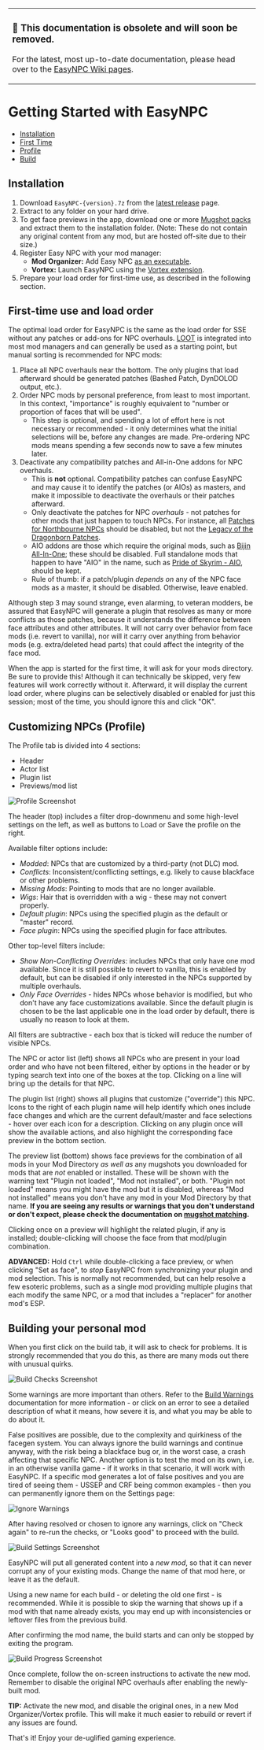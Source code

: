 ﻿<table><tr><td width="880px">
  <h3>🛑 This documentation is obsolete and will soon be removed.</h3>
  <p>For the latest, most up-to-date documentation, please head over to the <a href="https://github.com/focustense/easymod/wiki/EasyNPC-%E2%80%90-Home">EasyNPC Wiki pages</a>.</p>
</td></tr></table>

# Getting Started with EasyNPC

- [Installation](#installation)
- [First Time](#first-time-use-and-load-order)
- [Profile](#customizing-NPCs-Profile)
- [Build](#building-your-personal-mod)

## Installation

1. Download `EasyNPC-{version}.7z` from the [latest release](https://github.com/focustense/easymod/releases/latest) page.
2. Extract to any folder on your hard drive.
3. To get face previews in the app, download one or more [Mugshot packs](https://mega.nz/folder/KAxn2ARJ#NZQUN37_IwVDArs4DQ-tGQ) and extract them to the installation folder. (Note: These do not contain any original content from any mod, but are hosted off-site due to their size.)
4. Register Easy NPC with your mod manager:  
   - **Mod Organizer:** Add Easy NPC [as an executable](https://github.com/ModOrganizer2/modorganizer/wiki/Executables-window).
   - **Vortex:** Launch EasyNPC using the [Vortex extension](https://www.nexusmods.com/site/mods/265).
5. Prepare your load order for first-time use, as described in the following section.

## First-time use and load order

The optimal load order for EasyNPC is the same as the load order for SSE without any patches or add-ons for NPC overhauls. [LOOT](https://loot.github.io/) is integrated into most mod managers and can generally be used as a starting point, but manual sorting is recommended for NPC mods:

1. Place all NPC overhauls near the bottom. The only plugins that load afterward should be generated patches (Bashed Patch, DynDOLOD output, etc.).
2. Order NPC mods by personal preference, from least to most important. In this context, "importance" is roughly equivalent to "number or proportion of faces that will be used".
   - This step is optional, and spending a lot of effort here is not necessary or recommended - it only determines what the initial selections will be, before any changes are made. Pre-ordering NPC mods means spending a few seconds now to save a few minutes later.
3. Deactivate any compatibility patches and All-in-One addons for NPC overhauls.
   - This is **not** optional. Compatibility patches can confuse EasyNPC and may cause it to identify the patches (or AIOs) as masters, and make it impossible to deactivate the overhauls or their patches afterward.
   - Only deactivate the patches for NPC _overhauls_ - not patches for other mods that just happen to touch NPCs. For instance, all [Patches for Northbourne NPCs](https://www.nexusmods.com/skyrimspecialedition/mods/48507) should be disabled, but not the [Legacy of the Dragonborn Patches](https://www.nexusmods.com/skyrimspecialedition/mods/30980).
   - AIO addons are those which require the original mods, such as [Bijin All-In-One](https://www.nexusmods.com/skyrimspecialedition/mods/11); these should be disabled. Full standalone mods that happen to have "AIO" in the name, such as [Pride of Skyrim - AIO](https://www.nexusmods.com/skyrimspecialedition/mods/48904), should be kept.
   - Rule of thumb: if a patch/plugin _depends on_ any of the NPC face mods as a master, it should be disabled. Otherwise, leave enabled.

Although step 3 may sound strange, even alarming, to veteran modders, be assured that EasyNPC will generate a plugin that resolves as many or more conflicts as those patches, because it understands the difference between face attributes and other attributes. It will not carry over behavior from face mods (i.e. revert to vanilla), nor will it carry over anything from behavior mods (e.g. extra/deleted head parts) that could affect the integrity of the face mod.

When the app is started for the first time, it will ask for your mods directory. Be sure to provide this! Although it can technically be skipped, very few features will work correctly without it. Afterward, it will display the current load order, where plugins can be selectively disabled or enabled for just this session; most of the time, you should ignore this and click "OK".

## Customizing NPCs (Profile)

The Profile tab is divided into 4 sections:

- Header
- Actor list
- Plugin list
- Previews/mod list

![Profile Screenshot](images/profile.png)

The header (top) includes a filter drop-downmenu and some high-level settings on the left, as well as buttons to Load or Save the profile on the right.

Available filter options include:
- _Modded_: NPCs that are customized by a third-party (not DLC) mod.
- _Conflicts_: Inconsistent/conflicting settings, e.g. likely to cause blackface or other problems.
- _Missing Mods_: Pointing to mods that are no longer available.
- _Wigs_: Hair that is overridden with a wig - these may not convert properly.
- _Default plugin_: NPCs using the specified plugin as the default or "master" record.
- _Face plugin_: NPCs using the specified plugin for face attributes.

Other top-level filters include:
- _Show Non-Conflicting Overrides_: includes NPCs that only have one mod available. Since it is still possible to revert to vanilla, this is enabled by default, but can be disabled if only interested in the NPCs supported by multiple overhauls.
- _Only Face Overrides_ - hides NPCs whose behavior is modified, but who don't have any face customizations available. Since the default plugin is chosen to be the last applicable one in the load order by default, there is usually no reason to look at them.

All filters are subtractive - each box that is ticked will reduce the number of visible NPCs.

The NPC or actor list (left) shows all NPCs who are present in your load order and who have not been filtered, either by options in the header or by typing search text into one of the boxes at the top. Clicking on a line will bring up the details for that NPC.

The plugin list (right) shows all plugins that customize ("override") this NPC. Icons to the right of each plugin name will help identify which ones include face changes and which are the current default/master and face selections - hover over each icon for a description. Clicking on any plugin once will show the available actions, and also highlight the corresponding face preview in the bottom section.

The preview list (bottom) shows face previews for the combination of all mods in your Mod Directory _as well as_ any mugshots you downloaded for mods that are _not_ enabled or installed. These will be shown with the warning text "Plugin not loaded", "Mod not installed", or both. "Plugin not loaded" means you might have the mod but it is disabled, whereas "Mod not installed" means you don't have any mod in your Mod Directory by that name.  **If you are seeing any results or warnings that you don't understand or don't expect, please check the documentation on [mugshot matching](mugshot-matching.md).**

Clicking once on a preview will highlight the related plugin, if any is installed; double-clicking will choose the face from that mod/plugin combination.

**ADVANCED:** Hold `Ctrl` while double-clicking a face preview, or when clicking "Set as face", to _stop_ EasyNPC from synchronizing your plugin and mod selection. This is normally not recommended, but can help resolve a few esoteric problems, such as a single mod providing multiple plugins that each modify the same NPC, or a mod that includes a "replacer" for another mod's ESP.

## Building your personal mod

When you first click on the build tab, it will ask to check for problems. It is strongly recommended that you do this, as there are many mods out there with unusual quirks.

![Build Checks Screenshot](images/build-checks.png)

Some warnings are more important than others. Refer to the [Build Warnings](build-warnings.md) documentation for more information - or click on an error to see a detailed description of what it means, how severe it is, and what you may be able to do about it.

False positives are possible, due to the complexity and quirkiness of the facegen system. You can always ignore the build warnings and continue anyway, with the risk being a blackface bug or, in the worst case, a crash affecting that specific NPC. Another option is to test the mod on its own, i.e. in an otherwise vanilla game - if it works in that scenario, it will work with EasyNPC. If a specific mod generates a lot of false positives and you are tired of seeing them - USSEP and CRF being common examples - then you can permanently ignore them on the Settings page:

![Ignore Warnings](images/settings-ignore-warnings.png)

After having resolved or chosen to ignore any warnings, click on "Check again" to re-run the checks, or "Looks good" to proceed with the build.

![Build Settings Screenshot](images/build-settings.png)

EasyNPC will put all generated content into a _new mod_, so that it can never corrupt any of your existing mods. Change the name of that mod here, or leave it as the default.

Using a new name for each build - or deleting the old one first - is recommended. While it is possible to skip the warning that shows up if a mod with that name already exists, you may end up with inconsistencies or leftover files from the previous build.

After confirming the mod name, the build starts and can only be stopped by exiting the program.

![Build Progress Screenshot](images/build-progress.png)

Once complete, follow the on-screen instructions to activate the new mod. Remember to disable the original NPC overhauls after enabling the newly-built mod.

**TIP:** Activate the new mod, and disable the original ones, in a new Mod Organizer/Vortex profile. This will make it much easier to rebuild or revert if any issues are found.

That's it! Enjoy your de-uglified gaming experience.